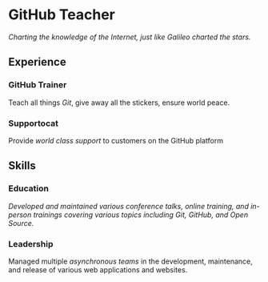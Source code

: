 # GitHub Teacher

_Charting the knowledge of the Internet, just like Galileo charted the stars._

## Experience

### GitHub Trainer

Teach all things *Git*, give away all the stickers, ensure world peace.
<!--
  Note here: Learners -- yup, you found the error!
  Course maintainers -- leave the italics with * instead of _ for the error case.
-->

### Supportocat

Provide _world class support_ to customers on the GitHub platform

## Skills

### Education

_Developed and maintained various conference talks, online training, and in-person trainings covering various topics including Git, GitHub, and Open Source._ 

### Leadership

Managed multiple _asynchronous teams_ in the development, maintenance, and release of various web applications and websites.

